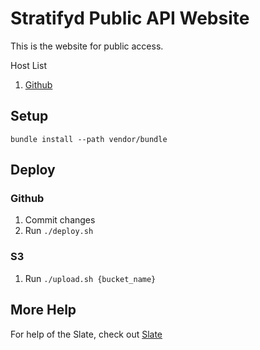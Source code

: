 # Stratifyd Public API Website

This is the website for public access.

Host List

1. [Github](https://stratifyd.github.io/APIWebSite/)


## Setup 

```shell
bundle install --path vendor/bundle
```

## Deploy

### Github

1. Commit changes
2. Run `./deploy.sh`

### S3

1. Run `./upload.sh {bucket_name}`

## More Help

For help of the Slate, check out [Slate](https://github.com/Stratifyd/slate)


